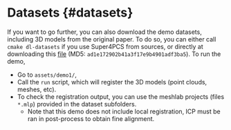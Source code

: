 # Datasets {#datasets}

If you want to go further, you can also download the demo datasets, including 3D models from the original paper. To do so, you can either call `cmake dl-datasets` if you use Super4PCS from sources, or directly at downloading this [file](https://www.irit.fr/~Nicolas.Mellado/dl/datasets/point-clouds/Super4PCS-dataset-demo1.zip) (MD5: `ad1e172902b41a3f17e9b4901adf3ba5`). To run the demo,
 * Go to `assets/demo1/`,
 * Call the `run` script, which will register the 3D models (point clouds, meshes, etc).
 * To check the registration output, you can use the meshlab projects (files `*.mlp`) provided in the dataset subfolders.
   * Note that this demo does not include local registration, ICP must be ran in post-process to obtain fine alignment.
